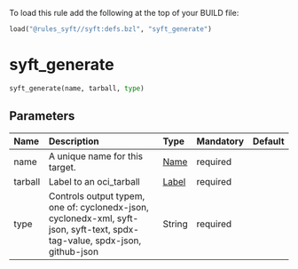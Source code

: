 To load this rule add the following at the top of your BUILD file:
```python
load("@rules_syft//syft:defs.bzl", "syft_generate")
```

# syft_generate
```python
syft_generate(name, tarball, type)
```

## Parameters
| Name    | Description                                                                                                                | Type                                                                | Mandatory | Default |
|:--------|:---------------------------------------------------------------------------------------------------------------------------|:--------------------------------------------------------------------|:----------| :------------- |
| name    | A unique name for this target.                                                                                             | <a href="https://bazel.build/concepts/labels#target-names">Name</a> | required  |  |
| tarball | Label to an oci_tarball                                                                                                    | <a href="https://bazel.build/concepts/labels">Label</a>             | required  |  |
| type    | Controls output typem, one of: cyclonedx-json, cyclonedx-xml, syft-json, syft-text, spdx-tag-value, spdx-json, github-json | String                                                              | required  |  |